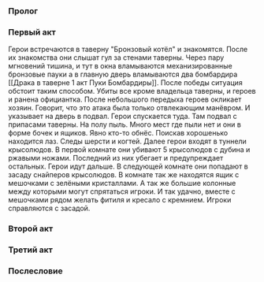 ### Пролог
### Первый акт 

Герои встречаются в таверну "Бронзовый котёл" и знакомятся. После их знакомства они слышат гул за стенами таверны. Через пару мгновений тишина, и тут в окна вламываются механизированные бронзовые пауки а в главную дверь вламываются два бомбардира [[Драка в таверне 1 акт Пуки Бомбардиры]]. 
После победы ситуация обстоит таким способом. Убиты все кроме владельца таверны, и героев и ранена официантка.  После небольшого передыха героев окликает хозяин. Говорит, что это атака была только отвлекающим манёвром. И указывает на дверь в подвал. 
Герои спускается туда. Там подвал с припасами таверны. На полу пыль. Много мест где пыли нет и они в форме бочек и ящиков. Явно кто-то обнёс. Поискав хорошенько находится лаз. Следы шерсти и когтей. 
Далее герои входят в туннели крысолюдов. В первой комнате они убивают 5 крысолюдов с дубина и ржавыми ножами. Последний из них убегает и предупреждает остальных. Герои идут дальше. В следующей комнате они попадают в засаду снайперов крысолюдов. В комнате так же находятся ящик с мешочками с зелёными кристаллами. А так же большие колонные между которыми могут спрятаться игроки. И так удачно, вместе с мешочками рядом желать фитиля и кресало с кремнием. Игроки справляются с засадой. 






### Второй акт  

### Третий акт 

### Послесловие
